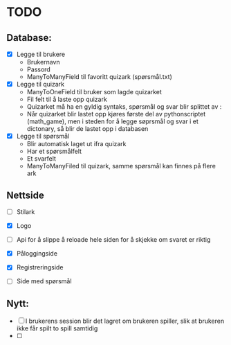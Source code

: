 # TODO

## Database:

- [x] Legge til brukere
    - Brukernavn
    - Passord
    - ManyToManyField til favoritt quizark (spørsmål.txt)
- [x] Legge til quizark
    - ManyToOneField til bruker som lagde quizarket
    - Fil felt til å laste opp quizark
    - Quizarket må ha en gyldig syntaks, spørsmål og svar blir splittet av :
    - Når quizarket blir lastet opp kjøres første del av pythonscriptet (math_game), men i steden for å legge søprsmål og svar i et dictonary, så blir de lastet opp i databasen
- [x] Legge til spørsmål
    - Blir automatisk laget ut ifra quizark
    - Har et spørsmålfelt
    - Et svarfelt
    - ManyToManyFiled til quizark, samme spørsmål kan finnes på flere ark

## Nettside

- [ ] Stilark
- [x] Logo
- [ ] Api for å slippe å reloade hele siden for å skjekke om svaret er riktig
- [x] Påloggingside
- [x] Registreringside
- [ ] Side med spørsmål


## Nytt:

- [ ] I brukerens session blir det lagret om brukeren spiller, slik at brukeren ikke får spilt to spill samtidig
- [ ]
